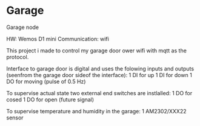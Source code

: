 # Garage
Garage node

HW: Wemos D1 mini
Communication: wifi

This project i made to control my garage door ower wifi with mqtt as the protocol.

Interface to garage door is digital and uses the folowing inputs and outputs (seenfrom the garage door sideof the interface):
1 DI for up
1 DI for down
1 DO for moving (pulse of 0.5 Hz)

To supervise actual state two external end switches are instlalled:
1 DO for cosed
1 DO for open (future signal)

To supervise temperature and humidity in the garage:
1 AM2302/XXX22 sensor
